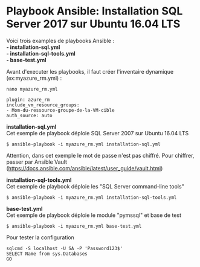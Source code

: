 # Playbook Ansible: Installation SQL Server 2017 sur Ubuntu 16.04 LTS

Voici trois examples de playbooks Ansible :<br/>
**- installation-sql.yml**<br/>
**- installation-sql-tools.yml**<br/>
**- base-test.yml**<br/>

Avant d'executer les playbooks, il faut créer l'inventaire dynamique (ex:myazure_rm.yml) : <br/>
```
nano myazure_rm.yml
```
```
plugin: azure_rm
include_vm_resource_groups:
- Mom-du-ressource-groupe-de-la-VM-cible
auth_source: auto
```

**installation-sql.yml**<br/>
Cet exemple de playbook déploie SQL Server 2007 sur Ubuntu 16.04 LTS<br/>
```
$ ansible-playbook -i myazure_rm.yml installation-sql.yml
```
Attention, dans cet exemple le mot de passe n'est pas chiffré. Pour chiffrer, passer par Ansible Vault (https://docs.ansible.com/ansible/latest/user_guide/vault.html)

**installation-sql-tools.yml**<br/>
Cet exemple de playbook déploie les "SQL Server command-line tools"<br/>
```
$ ansible-playbook -i myazure_rm.yml installation-sql-tools.yml
```
**base-test.yml**<br/>
Cet exemple de playbook déploie le module "pymssql" et base de test
```
$ ansible-playbook -i myazure_rm.yml base-test.yml
```
Pour tester la configuration<br/>
```
sqlcmd -S localhost -U SA -P 'Password123$'
SELECT Name from sys.Databases
GO
```

